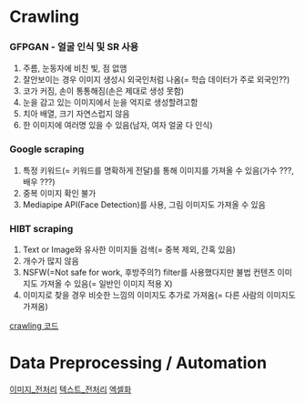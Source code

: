 # Crawling

### GFPGAN - 얼굴 인식 및 SR 사용
1. 주름, 눈동자에 비친 빛, 점 없앰
2. 잘안보이는 경우 이미지 생성시 외국인처럼 나옴(= 학습 데이터가 주로 외국인??)
3. 코가 커짐, 손이 통통해짐(손은 제대로 생성 못함)
4. 눈을 감고 있는 이미지에서 눈을 억지로 생성할려고함
5. 치아 배열, 크기 자연스럽지 않음
6. 한 이미지에 여러명 있을 수 있음(남자, 여자 얼굴 다 인식)


### Google scraping
1. 특정 키워드(= 키워드를 명확하게 전달)를 통해 이미지를 가져올 수 있음(가수 ???, 배우 ???)
2. 중복 이미지 확인 불가
3. Mediapipe API(Face Detection)를 사용, 그림 이미지도 가져올 수 있음


### HIBT scraping
1. Text or Image와 유사한 이미지들 검색(= 중복 제외, 간혹 있음)
2. 개수가 많지 않음
3. NSFW(=Not safe for work, 후방주의?) filter를 사용했다지만 불법 컨텐츠 이미지도 가져올 수 있음(= 일반인 이미지 적용 X)
4. 이미지로 찾을 경우 비슷한 느낌의 이미지도 추가로 가져옴(= 다른 사람의 이미지도 가져옴)

[crawling 코드](scraping_py/netflix)

# Data Preprocessing / Automation
[이미지_전처리](scraping_py/image_processing)
[텍스트_전처리](scraping_py/data_preprocess)
[엑셀화](scraping_py/make_excel)
